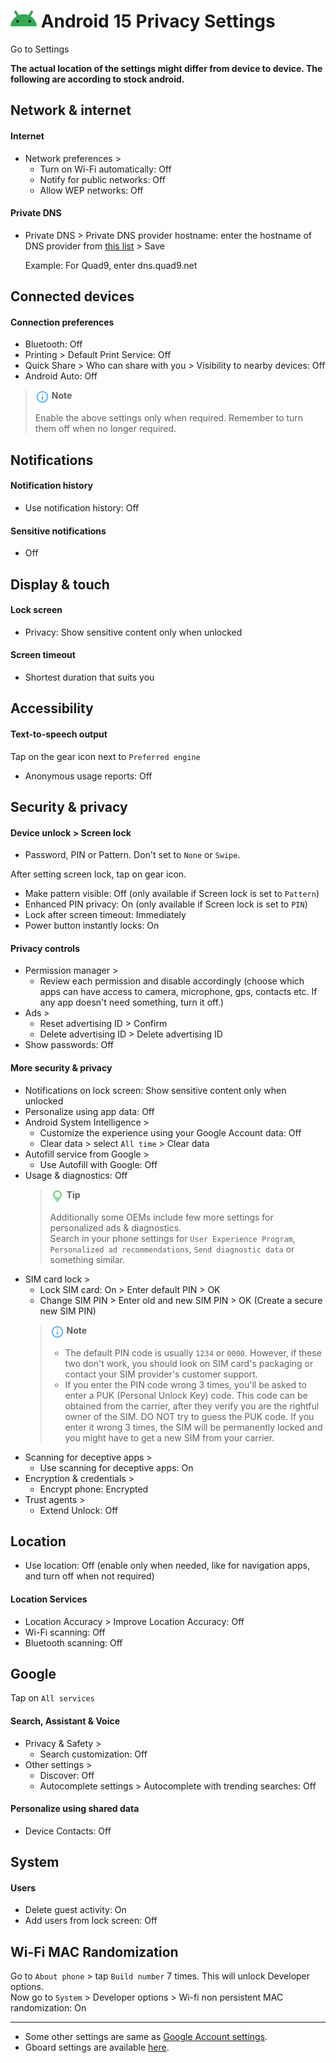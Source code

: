 # <img src="../icons/android.svg" width="42" align="top"> Android 15 Privacy Settings

Go to Settings

**The actual location of the settings might differ from device to device. The following are according to stock android.**



## Network & internet

#### Internet
- Network preferences >
  - Turn on Wi-Fi automatically: Off
  - Notify for public networks: Off
  - Allow WEP networks: Off

#### Private DNS
- Private DNS > Private DNS provider hostname: enter the hostname of DNS provider from [this list](https://www.privacyguides.org/en/dns/#recommended-providers) > Save

  Example: For Quad9, enter dns.quad9.net



## Connected devices

#### Connection preferences
- Bluetooth: Off
- Printing > Default Print Service: Off
- Quick Share > Who can share with you > Visibility to nearby devices: Off
- Android Auto: Off

> <img src="../icons/ic_note.svg" width="22" align="top"> **Note**
>
> Enable the above settings only when required. Remember to turn them off when no longer required.



## Notifications

#### Notification history
- Use notification history: Off

#### Sensitive notifications
- Off



## Display & touch

#### Lock screen
- Privacy: Show sensitive content only when unlocked

#### Screen timeout
- Shortest duration that suits you



## Accessibility

#### Text-to-speech output

Tap on the gear icon next to `Preferred engine`

- Anonymous usage reports: Off



## Security & privacy

#### Device unlock > Screen lock
- Password, PIN or Pattern. Don't set to `None` or `Swipe`.

After setting screen lock, tap on gear icon.

- Make pattern visible: Off (only available if Screen lock is set to `Pattern`)
- Enhanced PIN privacy: On (only available if Screen lock is set to `PIN`)
- Lock after screen timeout: Immediately
- Power button instantly locks: On

#### Privacy controls
- Permission manager > 
    - Review each permission and disable accordingly (choose which apps can have access to camera, microphone, gps, contacts etc. If any app doesn't need something, turn it off.)
- Ads >
    - Reset advertising ID > Confirm
    - Delete advertising ID > Delete advertising ID
- Show passwords: Off

#### More security & privacy
- Notifications on lock screen: Show sensitive content only when unlocked
- Personalize using app data: Off
- Android System Intelligence > 
    - Customize the experience using your Google Account data: Off
    - Clear data > select `All time` > Clear data
- Autofill service from Google >
    - Use Autofill with Google: Off
- Usage & diagnostics: Off
  > <img src="../icons/ic_tip.svg" width="22" align="top"> **Tip**
  >
  > Additionally some OEMs include few more settings for personalized ads & diagnostics.
  <br>Search in your phone settings for `User Experience Program`, `Personalized ad recommendations`, `Send diagnostic data` or something similar.
- SIM card lock >
  - Lock SIM card: On > Enter default PIN > OK
  - Change SIM PIN > Enter old and new SIM PIN > OK (Create a secure new SIM PIN)
  > <img src="../icons/ic_note.svg" width="22" align="top"> **Note**
  >
  > - The default PIN code is usually `1234` or `0000`. However, if these two don't work, you should look on SIM card's packaging or contact your SIM provider's customer support.
  > - If you enter the PIN code wrong 3 times, you'll be asked to enter a PUK (Personal Unlock Key) code. This code can be obtained from the carrier, after they verify you are the rightful owner of the SIM. DO NOT try to guess the PUK code. If you enter it wrong 3 times, the SIM will be permanently locked and you might have to get a new SIM from your carrier.
- Scanning for deceptive apps >
    - Use scanning for deceptive apps: On
- Encryption & credentials >
  - Encrypt phone: Encrypted
- Trust agents >
  - Extend Unlock: Off



## Location
- Use location: Off (enable only when needed, like for navigation apps, and turn off when not required)

#### Location Services
- Location Accuracy > Improve Location Accuracy: Off
- Wi-Fi scanning: Off
- Bluetooth scanning: Off



## Google

Tap on `All services`

#### Search, Assistant & Voice
- Privacy & Safety >
    - Search customization: Off
- Other settings >
    - Discover: Off
    - Autocomplete settings > Autocomplete with trending searches: Off

#### Personalize using shared data
- Device Contacts: Off



## System

#### Users
- Delete guest activity: On
- Add users from lock screen: Off



## Wi-Fi MAC Randomization
Go to `About phone` > tap `Build number` 7 times. This will unlock Developer options.
<br>Now go to `System` > Developer options > Wi-fi non persistent MAC randomization: On


---


- Some other settings are same as [Google Account settings](https://github.com/StellarSand/privacy-settings/blob/main/Privacy%20Settings/Google-Account.md).
- Gboard settings are available [here](https://github.com/StellarSand/privacy-settings/blob/main/Privacy%20Settings/Gboard.md).